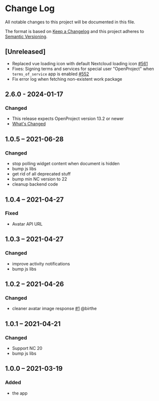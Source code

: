 # Change Log
All notable changes to this project will be documented in this file.

The format is based on [Keep a Changelog](http://keepachangelog.com/)
and this project adheres to [Semantic Versioning](http://semver.org/).

## [Unreleased]
- Replaced vue loading icon with default Nextcloud loading icon [#561](https://github.com/nextcloud/integration_openproject/pull/561)
- Fixes: Signing terms and services for special user "OpenProject" when `terms_of_service` app is enabled [#552](https://github.com/nextcloud/integration_openproject/pull/552)
- Fix error log when fetching non-existent work package

## 2.6.0 - 2024-01-17
### Changed
- This release expects OpenProject version 13.2 or newer
- [What's Changed](https://github.com/nextcloud/integration_openproject/releases/tag/v2.6.0)

## 1.0.5 – 2021-06-28
### Changed
- stop polling widget content when document is hidden
- bump js libs
- get rid of all deprecated stuff
- bump min NC version to 22
- cleanup backend code

## 1.0.4 – 2021-04-27
### Fixed
- Avatar API URL

## 1.0.3 – 2021-04-27
### Changed
- improve activity notifications
- bump js libs

## 1.0.2 – 2021-04-26
### Changed
- cleaner avatar image response
[#1](https://github.com/eneiluj/integration_openproject/issues/1) @birthe

## 1.0.1 – 2021-04-21
### Changed
- Support NC 20
- bump js libs

## 1.0.0 – 2021-03-19
### Added
* the app
